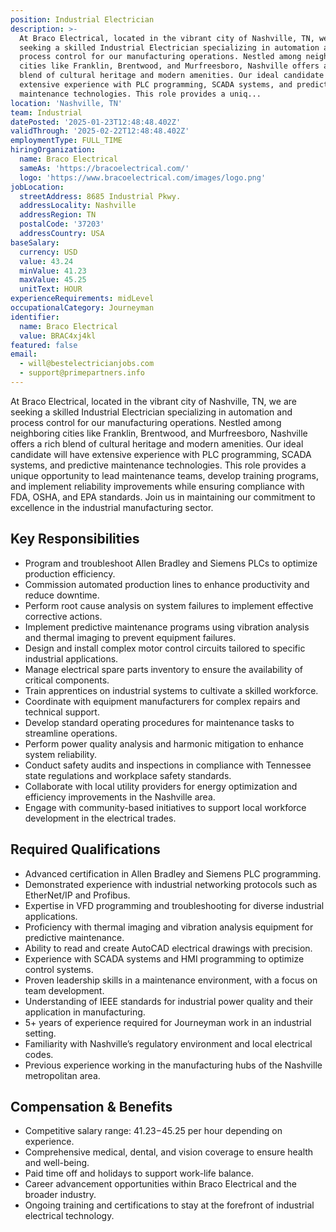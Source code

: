 ```yaml
---
position: Industrial Electrician
description: >-
  At Braco Electrical, located in the vibrant city of Nashville, TN, we are
  seeking a skilled Industrial Electrician specializing in automation and
  process control for our manufacturing operations. Nestled among neighboring
  cities like Franklin, Brentwood, and Murfreesboro, Nashville offers a rich
  blend of cultural heritage and modern amenities. Our ideal candidate will have
  extensive experience with PLC programming, SCADA systems, and predictive
  maintenance technologies. This role provides a uniq...
location: 'Nashville, TN'
team: Industrial
datePosted: '2025-01-23T12:48:48.402Z'
validThrough: '2025-02-22T12:48:48.402Z'
employmentType: FULL_TIME
hiringOrganization:
  name: Braco Electrical
  sameAs: 'https://bracoelectrical.com/'
  logo: 'https://www.bracoelectrical.com/images/logo.png'
jobLocation:
  streetAddress: 8685 Industrial Pkwy.
  addressLocality: Nashville
  addressRegion: TN
  postalCode: '37203'
  addressCountry: USA
baseSalary:
  currency: USD
  value: 43.24
  minValue: 41.23
  maxValue: 45.25
  unitText: HOUR
experienceRequirements: midLevel
occupationalCategory: Journeyman
identifier:
  name: Braco Electrical
  value: BRAC4xj4kl
featured: false
email:
  - will@bestelectricianjobs.com
  - support@primepartners.info
---
```




At Braco Electrical, located in the vibrant city of Nashville, TN, we are seeking a skilled Industrial Electrician specializing in automation and process control for our manufacturing operations. Nestled among neighboring cities like Franklin, Brentwood, and Murfreesboro, Nashville offers a rich blend of cultural heritage and modern amenities. Our ideal candidate will have extensive experience with PLC programming, SCADA systems, and predictive maintenance technologies. This role provides a unique opportunity to lead maintenance teams, develop training programs, and implement reliability improvements while ensuring compliance with FDA, OSHA, and EPA standards. Join us in maintaining our commitment to excellence in the industrial manufacturing sector.

## Key Responsibilities
- Program and troubleshoot Allen Bradley and Siemens PLCs to optimize production efficiency.
- Commission automated production lines to enhance productivity and reduce downtime.
- Perform root cause analysis on system failures to implement effective corrective actions.
- Implement predictive maintenance programs using vibration analysis and thermal imaging to prevent equipment failures.
- Design and install complex motor control circuits tailored to specific industrial applications.
- Manage electrical spare parts inventory to ensure the availability of critical components.
- Train apprentices on industrial systems to cultivate a skilled workforce.
- Coordinate with equipment manufacturers for complex repairs and technical support.
- Develop standard operating procedures for maintenance tasks to streamline operations.
- Perform power quality analysis and harmonic mitigation to enhance system reliability.
- Conduct safety audits and inspections in compliance with Tennessee state regulations and workplace safety standards.
- Collaborate with local utility providers for energy optimization and efficiency improvements in the Nashville area.
- Engage with community-based initiatives to support local workforce development in the electrical trades.

## Required Qualifications
- Advanced certification in Allen Bradley and Siemens PLC programming.
- Demonstrated experience with industrial networking protocols such as EtherNet/IP and Profibus.
- Expertise in VFD programming and troubleshooting for diverse industrial applications.
- Proficiency with thermal imaging and vibration analysis equipment for predictive maintenance.
- Ability to read and create AutoCAD electrical drawings with precision.
- Experience with SCADA systems and HMI programming to optimize control systems.
- Proven leadership skills in a maintenance environment, with a focus on team development.
- Understanding of IEEE standards for industrial power quality and their application in manufacturing.
- 5+ years of experience required for Journeyman work in an industrial setting.
- Familiarity with Nashville’s regulatory environment and local electrical codes.
- Previous experience working in the manufacturing hubs of the Nashville metropolitan area.

## Compensation & Benefits
- Competitive salary range: $41.23-$45.25 per hour depending on experience.
- Comprehensive medical, dental, and vision coverage to ensure health and well-being.
- Paid time off and holidays to support work-life balance.
- Career advancement opportunities within Braco Electrical and the broader industry.
- Ongoing training and certifications to stay at the forefront of industrial electrical technology.
